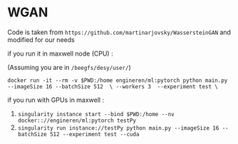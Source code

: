 # WGAN

Code is taken from `https://github.com/martinarjovsky/WassersteinGAN` and modified for our needs

if you run it in maxwell node (CPU) :

(Assuming you are in `/beegfs/desy/user/`)
 
`docker run -it --rm -v $PWD:/home engineren/ml:pytorch python main.py --imageSize 16 --batchSize 512  \
       --workers 3  --experiment test \`


if you run with GPUs in maxwell :

  1. `singularity instance start --bind $PWD:/home --nv docker:://engineren/ml:pytorch testPy`
  2. `singularity run instance://testPy python main.py --imageSize 16 --batchSize 512 --experiment test --cuda`
